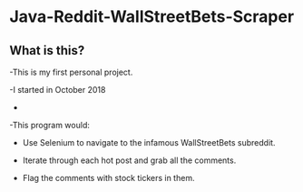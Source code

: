 # Java-Reddit-WallStreetBets-Scraper

## What is this?

-This is my first personal project.

-I started in October 2018

- 

-This program would: 

- Use Selenium to navigate to the infamous WallStreetBets subreddit.

- Iterate through each hot post and grab all the comments.

- Flag the comments with stock tickers in them. 
